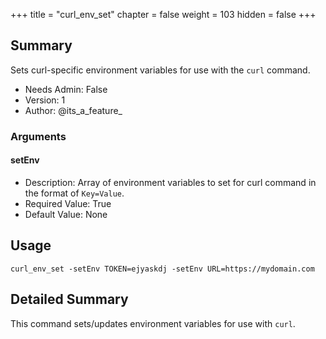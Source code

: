 +++
title = "curl_env_set"
chapter = false
weight = 103
hidden = false
+++

## Summary
Sets curl-specific environment variables for use with the `curl` command.

- Needs Admin: False  
- Version: 1  
- Author: @its_a_feature_  

### Arguments

#### setEnv

- Description: Array of environment variables to set for curl command in the format of `Key=Value`.
- Required Value: True  
- Default Value: None

## Usage

```
curl_env_set -setEnv TOKEN=ejyaskdj -setEnv URL=https://mydomain.com
```


## Detailed Summary

This command sets/updates environment variables for use with `curl`.